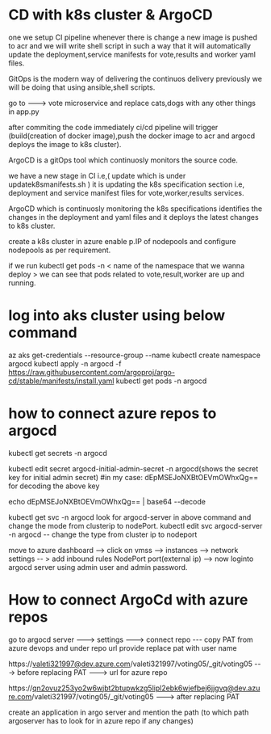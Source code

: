 # CD with  k8s cluster & ArgoCD

one we setup CI pipeline whenever there is change a  new image is pushed to acr and we will write shell script in such a way that
it will automatically update the deployment,service manifests for vote,results and worker yaml files.

GitOps is the modern way of delivering the continuos delivery previously we will be doing that using ansible,shell scripts.

go to ---> vote microservice and replace cats,dogs with any other things in app.py 

after commiting the code immediately ci/cd pipeline will trigger (build(creation of docker image),push the docker image to acr and argocd deploys the image to k8s cluster).


ArgoCD is a gitOps tool which continuosly monitors the source code.

we have a new stage in CI i.e,( update which is under updatek8smanifests.sh  ) it is updating the k8s specification section i.e, deployment and service manifest files for vote,worker,results services.

ArgoCD which is continuosly monitoring the k8s specifications identifies the changes in the deployment and yaml files and it deploys the latest changes to k8s cluster.

create a k8s cluster in azure enable p.IP of nodepools and configure nodepools as per requirement.


if we run kubectl get pods -n < name of the namespace that we wanna deploy > we can see that pods related to vote,result,worker are up and running.


# log into aks cluster using below command
 az aks get-credentials --resource-group <name of rg where we created k8s cluster> --name <name of the cluster we created in azure>
kubectl create namespace argocd
kubectl apply -n argocd -f https://raw.githubusercontent.com/argoproj/argo-cd/stable/manifests/install.yaml
kubectl get pods -n argocd

# how to connect azure repos to argocd

kubectl get secrets -n argocd

kubectl edit secret argocd-initial-admin-secret -n argocd(shows the secret key for initial admin secret) #in my case: dEpMSEJoNXBtOEVmOWhxQg==
for decoding the above key

echo dEpMSEJoNXBtOEVmOWhxQg== | base64 --decode 

kubectl get svc -n argocd
look for argocd-server in above command and change the mode from clusterip to nodePort.
kubectl edit svc argocd-server -n argocd -- change the type from  cluster ip to nodeport


move to azure dashboard --> click on vmss --> instances --> network settings -- > add inbound rules NodePort port(external ip) --> now loginto argocd server using admin user and admin password.

# How to connect ArgoCd with azure repos

go to argocd server ---> settings ---> connect repo --- copy PAT from azure devops and under repo url provide replace pat with user name

https://valeti321997@dev.azure.com/valeti321997/voting05/_git/voting05  --->  before replacing PAT  ---> url for azure repo

https://qn2ovuz253yo2w6wjbt2btupwkzg5lipl2ebk6wjefbej6jjgvq@dev.azure.com/valeti321997/voting05/_git/voting05 ---> after replacing PAT

create an application in argo server and mention the path (to which path argoserver has to look for in azure repo if any changes)




